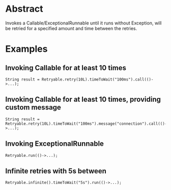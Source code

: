 # Abstract
Invokes a Callable/ExceptionalRunnable until it runs without Exception, will be retried for a specified amount and time between the retries.

# Examples

## Invoking Callable<String> for at least 10 times

    String result = Retryable.retry(10L).timeToWait("100ms").call(()->...);

## Invoking Callable<String> for at least 10 times, providing custom message

    String result = Retryable.retry(10L).timeToWait("100ms").message("connection").call(()->...);

## Invoking ExceptionalRunnable

    Retryable.run(()->...);

## Infinite retries with 5s between

    Retryable.infinite().timeToWait("5s").run(()->...);
